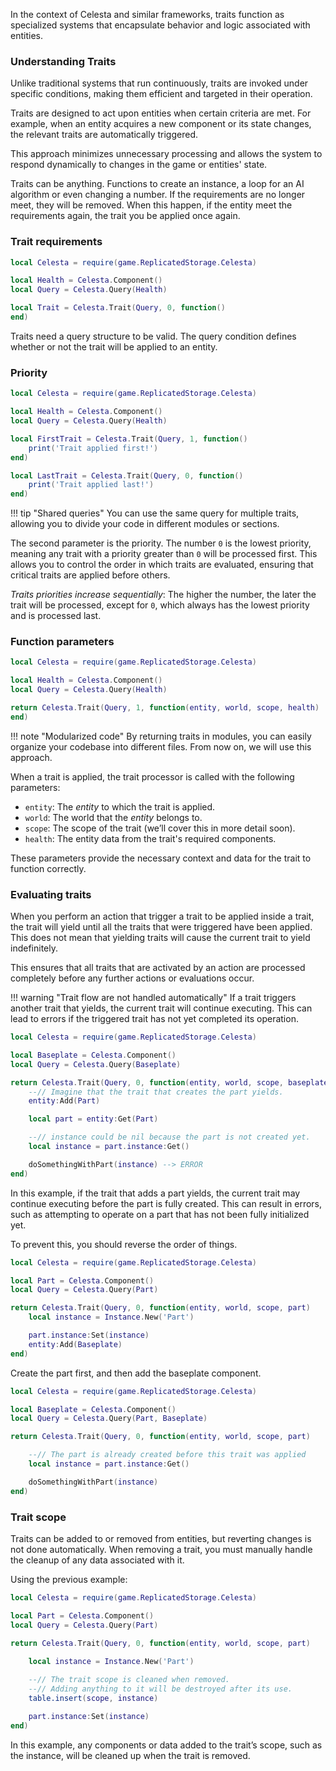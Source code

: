 In the context of Celesta and similar frameworks, traits function as specialized systems that encapsulate behavior and logic associated with entities.

### Understanding Traits

Unlike traditional systems that run continuously, traits are invoked under specific conditions, making them efficient and targeted in their operation.

Traits are designed to act upon entities when certain criteria are met. For example, when an entity acquires a new component or its state changes, the relevant traits are automatically triggered.

This approach minimizes unnecessary processing and allows the system to respond dynamically to changes in the game or entities' state.

Traits can be anything. Functions to create an instance, a loop for an AI algorithm or even changing a number. If the requirements are no longer meet, they will be removed. When this happen, if the entity meet the requirements again, the trait you be applied once again.

### Trait requirements

```lua
local Celesta = require(game.ReplicatedStorage.Celesta)

local Health = Celesta.Component()
local Query = Celesta.Query(Health)

local Trait = Celesta.Trait(Query, 0, function()
end)
```

Traits need a query structure to be valid. The query condition defines whether or not the trait will be applied to an entity.

### Priority

```lua
local Celesta = require(game.ReplicatedStorage.Celesta)

local Health = Celesta.Component()
local Query = Celesta.Query(Health)

local FirstTrait = Celesta.Trait(Query, 1, function()
    print('Trait applied first!')
end)

local LastTrait = Celesta.Trait(Query, 0, function()
    print('Trait applied last!')
end)
```

!!! tip "Shared queries"
    You can use the same query for multiple traits, allowing you to divide your code in different modules or sections.

The second parameter is the priority. The number ``0`` is the lowest priority, meaning any trait with a priority greater than ``0`` will be processed first. This allows you to control the order in which traits are evaluated, ensuring that critical traits are applied before others.

*Traits priorities increase sequentially*: The higher the number, the later the trait will be processed, except for ``0``, which always has the lowest priority and is processed last.

### Function parameters

```lua
local Celesta = require(game.ReplicatedStorage.Celesta)

local Health = Celesta.Component()
local Query = Celesta.Query(Health)

return Celesta.Trait(Query, 1, function(entity, world, scope, health)
end)
```

!!! note "Modularized code"
    By returning traits in modules, you can easily organize your codebase into different files. From now on, we will use this approach.

When a trait is applied, the trait processor is called with the following parameters:

- ``entity``: The *entity* to which the trait is applied.
- ``world``: The world that the *entity* belongs to.
- ``scope``: The scope of the trait (we’ll cover this in more detail soon).
- ``health``: The entity data from the trait's required components.

These parameters provide the necessary context and data for the trait to function correctly.

### Evaluating traits

When you perform an action that trigger a trait to be applied inside a trait, the trait will yield until all the traits that were triggered have been applied. This does not mean that yielding traits will cause the current trait to yield indefinitely.

This ensures that all traits that are activated by an action are processed completely before any further actions or evaluations occur.

!!! warning "Trait flow are not handled automatically"
    If a trait triggers another trait that yields, the current trait will continue executing. This can lead to errors if the triggered trait has not yet completed its operation.

```lua
local Celesta = require(game.ReplicatedStorage.Celesta)

local Baseplate = Celesta.Component()
local Query = Celesta.Query(Baseplate)

return Celesta.Trait(Query, 0, function(entity, world, scope, baseplate)
    --// Imagine that the trait that creates the part yields.
    entity:Add(Part)

    local part = entity:Get(Part)

    --// instance could be nil because the part is not created yet.
    local instance = part.instance:Get()

    doSomethingWithPart(instance) --> ERROR
end)
```

In this example, if the trait that adds a part yields, the current trait may continue executing before the part is fully created. This can result in errors, such as attempting to operate on a part that has not been fully initialized yet.

To prevent this, you should reverse the order of things.

```lua
local Celesta = require(game.ReplicatedStorage.Celesta)

local Part = Celesta.Component()
local Query = Celesta.Query(Part)

return Celesta.Trait(Query, 0, function(entity, world, scope, part)
    local instance = Instance.New('Part')

    part.instance:Set(instance)
    entity:Add(Baseplate)
end)
```

Create the part first, and then add the baseplate component.

```lua
local Celesta = require(game.ReplicatedStorage.Celesta)

local Baseplate = Celesta.Component()
local Query = Celesta.Query(Part, Baseplate)

return Celesta.Trait(Query, 0, function(entity, world, scope, part)

    --// The part is already created before this trait was applied
    local instance = part.instance:Get()

    doSomethingWithPart(instance)
end)
```

### Trait scope

Traits can be added to or removed from entities, but reverting changes is not done automatically. When removing a trait, you must manually handle the cleanup of any data associated with it.

Using the previous example:

```lua
local Celesta = require(game.ReplicatedStorage.Celesta)

local Part = Celesta.Component()
local Query = Celesta.Query(Part)

return Celesta.Trait(Query, 0, function(entity, world, scope, part)

    local instance = Instance.New('Part')
    
    --// The trait scope is cleaned when removed.
    --// Adding anything to it will be destroyed after its use.
    table.insert(scope, instance)

    part.instance:Set(instance)
end)
```

In this example, any components or data added to the trait’s scope, such as the instance, will be cleaned up when the trait is removed.